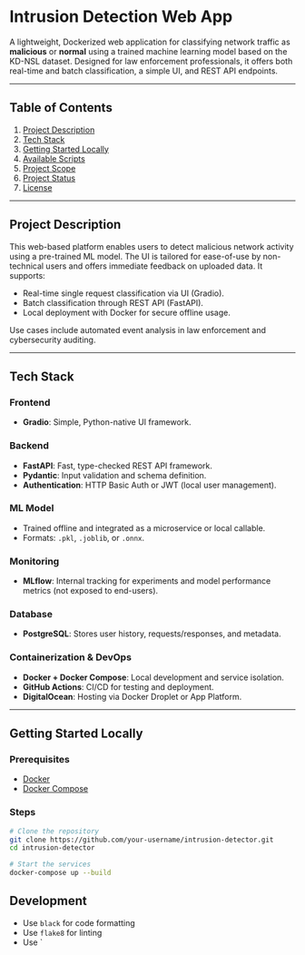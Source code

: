 # Intrusion Detection Web App

A lightweight, Dockerized web application for classifying network traffic as **malicious** or **normal** using a trained machine learning model based on the KD-NSL dataset. Designed for law enforcement professionals, it offers both real-time and batch classification, a simple UI, and REST API endpoints.

---

## Table of Contents

1. [Project Description](#project-description)  
2. [Tech Stack](#tech-stack)  
3. [Getting Started Locally](#getting-started-locally)  
4. [Available Scripts](#available-scripts)  
5. [Project Scope](#project-scope)  
6. [Project Status](#project-status)  
7. [License](#license)

---

## Project Description

This web-based platform enables users to detect malicious network activity using a pre-trained ML model. The UI is tailored for ease-of-use by non-technical users and offers immediate feedback on uploaded data. It supports:

- Real-time single request classification via UI (Gradio).
- Batch classification through REST API (FastAPI).
- Local deployment with Docker for secure offline usage.

Use cases include automated event analysis in law enforcement and cybersecurity auditing.

---

## Tech Stack

### Frontend
- **Gradio**: Simple, Python-native UI framework.

### Backend
- **FastAPI**: Fast, type-checked REST API framework.
- **Pydantic**: Input validation and schema definition.
- **Authentication**: HTTP Basic Auth or JWT (local user management).

### ML Model
- Trained offline and integrated as a microservice or local callable.
- Formats: `.pkl`, `.joblib`, or `.onnx`.

### Monitoring
- **MLflow**: Internal tracking for experiments and model performance metrics (not exposed to end-users).

### Database
- **PostgreSQL**: Stores user history, requests/responses, and metadata.

### Containerization & DevOps
- **Docker + Docker Compose**: Local development and service isolation.
- **GitHub Actions**: CI/CD for testing and deployment.
- **DigitalOcean**: Hosting via Docker Droplet or App Platform.

---

## Getting Started Locally

### Prerequisites
- [Docker](https://www.docker.com/)
- [Docker Compose](https://docs.docker.com/compose/)

### Steps

```bash
# Clone the repository
git clone https://github.com/your-username/intrusion-detector.git
cd intrusion-detector

# Start the services
docker-compose up --build
```

## Development

- Use `black` for code formatting
- Use `flake8` for linting
- Use `